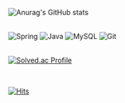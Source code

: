 <!-- 커밋내역 -->

![Anurag's GitHub stats](https://github-readme-stats.vercel.app/api?username=Fouink&show_icons=true&theme=radical)

<br/>

  <div>
<img alt="Spring" src ="https://img.shields.io/badge/SpringBoot-6DB33F.svg?&style=for-the-badge&logo=Spring&logoColor=white"/>
<img alt="Java" src ="https://img.shields.io/badge/Java-007396.svg?&style=for-the-badge&logo=Java&logoColor=white"/>
<img alt="MySQL" src ="https://img.shields.io/badge/MySQL-4479A1.svg?&style=for-the-badge&logo=MySQL&logoColor=white"/>
<img alt="Git" src ="https://img.shields.io/badge/GitHub-F05032.svg?&style=for-the-badge&logo=Git&logoColor=white"/>
  </div>
  <br/>
  
[![Solved.ac Profile](http://mazassumnida.wtf/api/v2/generate_badge?boj=wopa369)](https://solved.ac/wopa369/)
  
<br/>


[![Hits](https://hits.seeyoufarm.com/api/count/incr/badge.svg?url=https%3A%2F%2Fgithub.com%2FFouinK&count_bg=%2379C83D&title_bg=%23555555&icon=&icon_color=%23E7E7E7&title=hits&edge_flat=false)](https://hits.seeyoufarm.com)



<!--
**sese1212/sese1212** is a ✨ _special_ ✨ repository because its `README.md` (this file) appears on your GitHub profile.


![](https://github-readme-stats.vercel.app/api/pin/?username=Fouink&repo=spur-quote)

Here are some ideas to get you started:
<img alt="JQuery" src ="https://img.shields.io/badge/JQuery-0769AD.svg?&style=for-the-badge&logo=JQuery&logoColor=white"/>


## My Resume 🧾 <br/>
<strong>https://www.notion.so/215834d943634d658faf934834693224</strong>

- 🔭 I’m currently working on ...
- 🌱 I’m currently learning ...
- 👯 I’m looking to collaborate on ...
- 🤔 I’m looking for help with ...
- 💬 Ask me about ...
- 📫 How to reach me: ...
- 😄 Pronouns: ...
- ⚡ Fun fact: ...
-->
